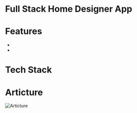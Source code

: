 # Full Stack Home Designer App

# Features

-
-

# Tech Stack

# Articture

![Articture](./public/Articture.png)
